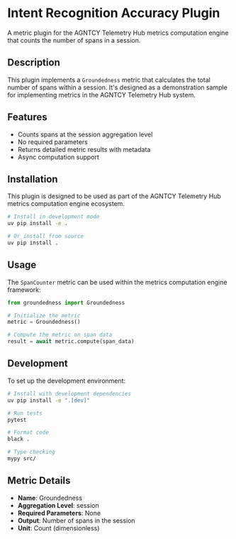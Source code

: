 # Intent Recognition Accuracy Plugin

A metric plugin for the AGNTCY Telemetry Hub metrics computation engine that counts the number of spans in a session.

## Description

This plugin implements a `Groundedness` metric that calculates the total number of spans within a session. It's designed as a demonstration sample for implementing metrics in the AGNTCY Telemetry Hub system.

## Features

- Counts spans at the session aggregation level
- No required parameters
- Returns detailed metric results with metadata
- Async computation support

## Installation

This plugin is designed to be used as part of the AGNTCY Telemetry Hub metrics computation engine ecosystem.

```bash
# Install in development mode
uv pip install -e .

# Or install from source
uv pip install .
```

## Usage

The `SpanCounter` metric can be used within the metrics computation engine framework:

```python
from groundedness import Groundedness

# Initialize the metric
metric = Groundedness()

# Compute the metric on span data
result = await metric.compute(span_data)
```

## Development

To set up the development environment:

```bash
# Install with development dependencies
uv pip install -e ".[dev]"

# Run tests
pytest

# Format code
black .

# Type checking
mypy src/
```

## Metric Details

- **Name**: Groundedness
- **Aggregation Level**: session
- **Required Parameters**: None
- **Output**: Number of spans in the session
- **Unit**: Count (dimensionless)

